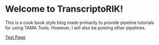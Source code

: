 # Welcome to TranscriptoRIK! 

This is a cook book style blog made primarily to provide pipeline tutorials for using TAMA Tools. However, I will also be posting other pipelines. 

[Test Page](https://genomerik.github.io/TranscriptoRIK/test.html)
